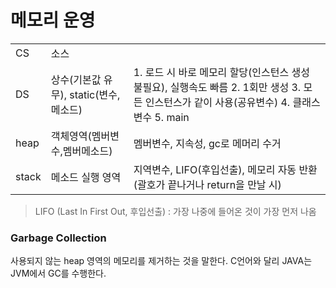 # 메모리 운영
||||
|-|-|-|
|CS|소스||
|DS|상수(기본값 유무), static(변수, 메소드)|1. 로드 시 바로 메모리 할당(인스턴스 생성 불필요), 실행속도 빠름 2. 1회만 생성 3. 모든 인스턴스가 같이 사용(공유변수) 4. 클래스 변수 5. main|
|heap|객체영역(멤버변수,멤버메소드)|멤버변수, 지속성, gc로 메머리 수거|
|stack|메소드 실행 영역|지역변수, LIFO(후입선출), 메모리 자동 반환(괄호가 끝나거나 return을 만날 시)|
>LIFO (Last In First Out, 후입선출) : 가장 나중에 들어온 것이 가장 먼저 나옴

### Garbage Collection
사용되지 않는 heap 영역의 메모리를 제거하는 것을 말한다. C언어와 달리 JAVA는 JVM에서 GC를 수행한다.
